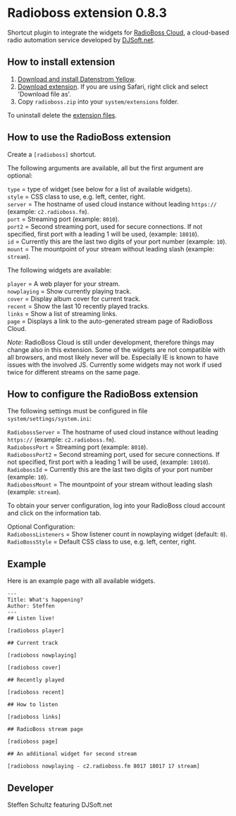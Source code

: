 Radioboss extension 0.8.3
=========================
Shortcut plugin to integrate the widgets for [RadioBoss Cloud](https://www.radioboss.fm/radioboss-cloud/), a cloud-based radio automation service developed by [DJSoft.net](https://www.djsoft.net). 

## How to install extension

1. [Download and install Datenstrom Yellow](https://github.com/datenstrom/yellow/).
2. [Download extension](https://github.com/schulle4u/yellow-plugins-schulle4u/raw/master/zip/radioboss.zip). If you are using Safari, right click and select 'Download file as'.
3. Copy `radioboss.zip` into your `system/extensions` folder.

To uninstall delete the [extension files](extension.ini).

## How to use the RadioBoss extension

Create a `[radioboss]` shortcut. 

The following arguments are available, all but the first argument are optional: 

`type` = type of widget (see below for a list of available widgets).  
`style` = CSS class to use, e.g. left, center, right.  
`server` = The hostname of used cloud instance without leading `https://` (example: `c2.radioboss.fm`).  
`port` = Streaming port (example: `8010`).  
`port2` = Second streaming port, used for secure connections. If not specified, first port with a leading 1 will be used, (example: `18010`).  
`id` = Currently this are the last two digits of your port number (example: `10`).  
`mount` = The mountpoint of your stream without leading slash (example: `stream`). 

The following widgets are available: 

`player` = A web player for your stream.  
`nowplaying` = Show currently playing track.  
`cover` = Display album cover for current track.  
`recent` = Show the last 10 recently played tracks.  
`links` = Show a list of streaming links.  
`page` = Displays a link to the auto-generated stream page of RadioBoss Cloud. 

*Note*: RadioBoss Cloud is still under development, therefore things may change also in this extension. Some of the widgets are not compatible with all browsers, and most likely never will be. Especially IE is known to have issues with the involved JS. Currently some widgets may not work if used twice for different streams on the same page. 

## How to configure the RadioBoss extension

The following settings must be configured in file `system/settings/system.ini`: 

`RadiobossServer` = The hostname of used cloud instance without leading `https://` (example: `c2.radioboss.fm`).  
`RadiobossPort` = Streaming port (example: `8010`).  
`RadiobossPort2` = Second streaming port, used for secure connections. If not specified, first port with a leading 1 will be used, (example: `18010`).  
`RadiobossId` = Currently this are the last two digits of your port number (example: `10`).  
`RadiobossMount` = The mountpoint of your stream without leading slash (example: `stream`).  

To obtain your server configuration, log into your RadioBoss cloud account and click on the information tab. 

Optional Configuration:  
`RadiobossListeners` = Show listener count in nowplaying widget (default: `0`).  
`RadioBossStyle` = Default CSS class to use, e.g. left, center, right. 

## Example

Here is an example page with all available widgets. 

```
---
Title: What's happening?
Author: Steffen
---
## Listen live!

[radioboss player]

## Current track

[radioboss nowplaying]

[radioboss cover]

## Recently played

[radioboss recent]

## How to listen

[radioboss links]

## RadioBoss stream page

[radioboss page]

## An additional widget for second stream

[radioboss nowplaying - c2.radioboss.fm 8017 18017 17 stream]
```

## Developer

Steffen Schultz featuring DJSoft.net

